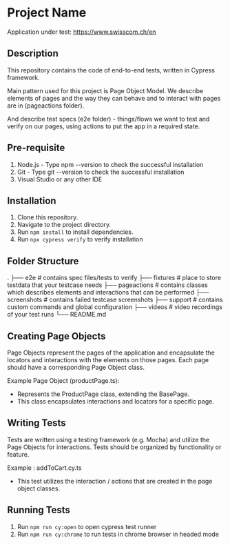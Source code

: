 # Project Name
Application under test: https://www.swisscom.ch/en

## Description
This repository contains the code of end-to-end tests, written in Cypress framework.

Main pattern used for this project is Page Object Model. We describe elements of pages and the way they can behave and to interact with pages are in (pageactions folder).

And describe test specs (e2e folder) - things/flows we want to test and verify on our pages, using actions to put the app in a required state.

## Pre-requisite
1. Node.js - Type npm --version to check the successful installation
2. Git - Type git --version to check the successful installation
3. Visual Studio or any other IDE

## Installation
1. Clone this repository.
2. Navigate to the project directory.
3. Run `npm install` to install dependencies.
4. Run `npx cypress verify` to verify installation


## Folder Structure
.
├── e2e                   # contains spec files/tests to verify
├── fixtures              # place to store testdata that your testcase needs
├── pageactions           # contains classes which describes elements and interactions that can be performed
├── screenshots           # contains failed testcase screenshots
├── support               # contains custom commands and global configuration
├── videos                # video recordings of your test runs 
└── README.md

## Creating Page Objects
Page Objects represent the pages of the application and encapsulate the locators and interactions with the elements on those pages. Each page should have a corresponding Page Object class.

Example Page Object (productPage.ts):
 * Represents the ProductPage class, extending the BasePage.
 * This class encapsulates interactions and locators for a specific page.

## Writing Tests
Tests are written using a testing framework (e.g. Mocha) and utilize the Page Objects for interactions. Tests should be organized by functionality or feature.

Example : addToCart.cy.ts
 * This test utilizes the interaction / actions that are created in the page object classes.
 
## Running Tests
1. Run `npm run cy:open` to open cypress test runner
2. Run `npm run cy:chrome` to run tests in chrome browser in headed mode